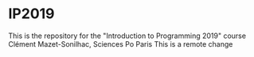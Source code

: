 # IP2019

This is the repository for the "Introduction to Programming 2019" course
Clément Mazet-Sonilhac, Sciences Po Paris
This is a remote change
